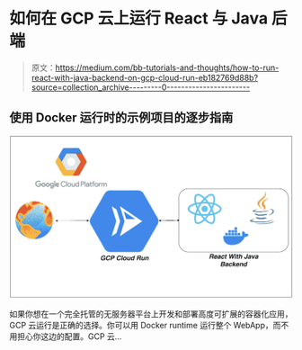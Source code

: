 # 如何在 GCP 云上运行 React 与 Java 后端

> 原文：<https://medium.com/bb-tutorials-and-thoughts/how-to-run-react-with-java-backend-on-gcp-cloud-run-eb182769d88b?source=collection_archive---------0----------------------->

## 使用 Docker 运行时的示例项目的逐步指南

![](img/df1a3b62687dfce631c183f5c920be70.png)

如果你想在一个完全托管的无服务器平台上开发和部署高度可扩展的容器化应用，GCP 云运行是正确的选择。你可以用 Docker runtime 运行整个 WebApp，而不用担心你这边的配置。GCP 云…